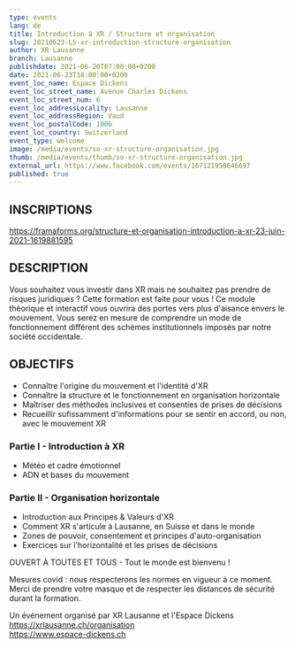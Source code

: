 ```yaml
---
type: events
lang: de
title: Introduction à XR / Structure et organisation
slug: 20210623-LS-xr-introduction-structure-organisation
author: XR Lausanne
branch: Lausanne
publishdate: 2021-06-20T07:00:00+0200
date: 2021-06-23T18:00:00+0200
event_loc_name: Espace Dickens
event_loc_street_name: Avenue Charles Dickens
event_loc_street_num: 6
event_loc_addressLocality: Lausanne
event_loc_addressRegion: Vaud
event_loc_postalCode: 1006
event_loc_country: Switzerland
event_type: welcome
image: /media/events/so-xr-structure-organisation.jpg
thumb: /media/events/thumb/so-xr-structure-organisation.jpg
external_url: https://www.facebook.com/events/167121958646697
published: true
---
```

## INSCRIPTIONS
<https://framaforms.org/structure-et-organisation-introduction-a-xr-23-juin-2021-1619881595>

## DESCRIPTION
Vous souhaitez vous investir dans XR mais ne souhaitez pas prendre de risques juridiques ? Cette formation est faite pour vous ! Ce module théorique et interactif vous ouvrira des portes vers plus d'aisance envers le mouvement. Vous serez en mesure de comprendre un mode de fonctionnement différent des schèmes institutionnels imposés par notre société occidentale.

## OBJECTIFS
- Connaître l'origine du mouvement et l'identité d'XR
- Connaître la structure et le fonctionnement en organisation horizontale
- Maîtriser des méthodes inclusives et consenties de prises de décisions
- Recueillir sufissamment d'informations pour se sentir en accord, ou non, avec le mouvement XR 
  
### Partie I - Introduction à XR
- Météo et cadre émotionnel
- ADN et bases du mouvement 
  
### Partie II - Organisation horizontale
- Introduction aux Principes & Valeurs d'XR
- Comment XR s'articule à Lausanne, en Suisse et dans le monde
- Zones de pouvoir, consentement et principes d'auto-organisation
- Exercices sur l'horizontalité et les prises de décisions
  
OUVERT À TOUTES ET TOUS - Tout le monde est bienvenu !

Mesures covid : nous respecterons les normes en vigueur à ce moment. Merci de prendre votre masque et de respecter les distances de sécurité durant la formation. 

Un événement organisé par XR Lausanne et l'Espace Dickens\
<https://xrlausanne.ch/organisation>\
<https://www.espace-dickens.ch>
